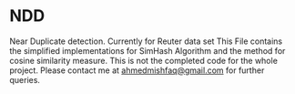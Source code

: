 # NDD
Near Duplicate detection. Currently for Reuter data set
This File contains the simplified implementations for SimHash Algorithm and the method for cosine similarity measure.
This is not the completed code for the whole project. Please contact me at ahmedmishfaq@gmail.com for further queries. 
